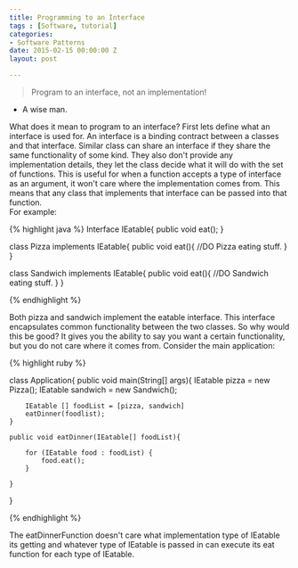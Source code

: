 ```yaml
---
title: Programming to an Interface
tags : [Software, tutorial]
categories:
- Software Patterns
date: 2015-02-15 00:00:00 Z
layout: post

---
```


> Program to an interface, not an implementation!
- A wise man.

What does it mean to program to an interface? First lets define what an interface is used for.
An interface is a binding contract between a classes and that interface.  Similar class can share an interface if they share the same functionality of some kind. They also don't provide any implementation details, they let the class decide what it will do with the set of functions.  This is useful for when a function accepts a type of interface as an argument, it won't care where the implementation comes from.  This means that any class that implements that interface can be passed into that function. <br />For example:

{% highlight java %}
Interface IEatable{
	public void eat();
}

class Pizza implements IEatable{
	public void eat(){
		//DO Pizza eating stuff.
	}
}

class Sandwich implements IEatable{
	public void eat(){
		//DO Sandwich eating stuff.
	}
}

{% endhighlight %}

 Both pizza and sandwich implement the eatable interface.  This interface encapsulates common functionality between the two classes. So why would this be good? It gives you the ability to say you want a certain functionality, but you do not care where it comes from.  Consider the main application:

{% highlight ruby %}


class Application{
	public void main(String[] args){
		IEatable pizza = new Pizza();
		IEatable sandwich = new Sandwich();

		IEatable [] foodList = [pizza, sandwich]
		eatDinner(foodlist);
	}

	public void eatDinner(IEatable[] foodList){

		for (IEatable food : foodList) {
			food.eat();
		}

	}
}

{% endhighlight %}

The eatDinnerFunction doesn't care what implementation type of IEatable its getting and whatever type of IEatable is passed in can  execute its eat function for each type of IEatable.
